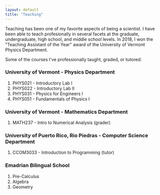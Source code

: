 ```yaml
---
layout: default
title: "Teaching"
---
```


Teaching has been one of my favorite aspects of being a scientist. I have been able to teach profesionally in several facets at the graduate, undergraduate, high school, and middle school levels. In 2018, I won the "Teaching Assistant of the Year" award of the University of Vermont Physics Department.

Some of the courses I've professionally taught, graded, or tutored:

### University of Vermont - Physics Department
1. PHYS021 - Introductory Lab I
2. PHYS022 - Introductory Lab II
3. PHYS031 - Physics for Engineers I
4. PHYS051 - Fundamentals of Physics I

### University of Vermont - Mathematics Department
1. MATH237 - Intro to Numerical Analysis (grader)

### University of Puerto Rico, Rio Piedras - Computer Science Department
1. CCOM3033 - Introduction to Programming (tutor)

### Emadrian Bilingual School
1. Pre-Calculus
2. Algebra
3. Geometry
